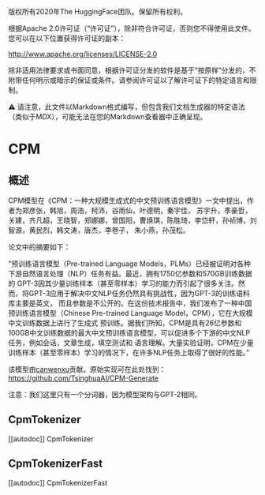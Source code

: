 版权所有2020年The HuggingFace团队。保留所有权利。

根据Apache 2.0许可证（“许可证”），除非符合许可证，否则您不得使用此文件。您可以在以下位置获得许可证的副本：

http://www.apache.org/licenses/LICENSE-2.0

除非适用法律要求或书面同意，根据许可证分发的软件是基于“按原样”分发的，不附带任何明示或暗示的保证或条件。请参阅许可证以了解许可证下的特定语言和限制。

⚠️ 请注意，此文件以Markdown格式编写，但包含我们文档生成器的特定语法（类似于MDX），可能无法在您的Markdown查看器中正确呈现。

# CPM

## 概述

CPM模型在《CPM：一种大规模生成式的中文预训练语言模型》一文中提出，作者为郑彦张，韩旭，周浩，柯沛，谷雨仙，叶德明，秦宇佳，
苏宇升，季豪哲，关建，齐凡超，王晓智，郑娜娜，曾国阳，曹焕琪，陈胜琦，李岱轩，孙祯博，刘智源，黄民烈，韩文涛，唐杰，李卷子，
朱小燕，孙茂松。

论文中的摘要如下：

“预训练语言模型（Pre-trained Language Models，PLMs）已经被证明对各种下游自然语言处理（NLP）任务有益。最近，拥有1750亿参数和570GB训练数据的
GPT-3因其少量训练样本（甚至零样本）学习的能力而引起了很多关注。然而，将GPT-3应用于解决中文NLP任务仍然具有挑战性，因为GPT-3的训练语料库主要是英文，
而且参数是不公开的。在这份技术报告中，我们发布了一种中国预训练语言模型（Chinese Pre-trained Language Model，CPM），它在大规模中文训练数据上进行了生成式
预训练。据我们所知，CPM是具有26亿参数和100GB中文训练数据的最大中文预训练语言模型，可以促进多个下游的中文NLP任务，例如会话，文章生成，填空测试和
语言理解。大量实验证明，CPM在少量训练样本（甚至零样本）学习的情况下，在许多NLP任务上取得了很好的性能。”

该模型由[canwenxu](https://huggingface.co/canwenxu)贡献。原始实现可在此处找到：https://github.com/TsinghuaAI/CPM-Generate

注意：我们这里只有一个分词器，因为模型架构与GPT-2相同。

## CpmTokenizer

[[autodoc]] CpmTokenizer

## CpmTokenizerFast

[[autodoc]] CpmTokenizerFast